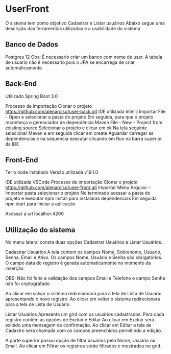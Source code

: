 # UserFront

O sistema tem como objetivo Cadastrar e Listar usuários
Abaixo segue uma descrição das ferramentas utilizadas e a usabilidade do sistema

## Banco de Dados

Postgres 12
Obs: É necessario criar um banco com nome de user. A tabela de usuário não é necessario pois o JPA se encarrega de criar automaticamente

## Back-End

Utilizado Spring Boot 3.0

Processo de importação
Clonar o projeto 
https://github.com/alenarciso/user-back.git
IDE utilizada Intellij
Importar
File - Open e selecionar a pasta do projeto
Em seguida, para que o projeto reconheça o gerenciador de dependência Maven
File - New - Project from existing source
Selecionar o projeto e clicar em ok
Na tela seguinte selecionar Maven e em seguida clicar em create
Aguardar carregar as dependencias e na sequencia executar clicando em Run na barra superior da IDE

## Front-End

Ter o node instalado
Versão utilizada v19.1.0

IDE utilizada VSCode
Processo de importação
Clonar o projeto 
https://github.com/alenarciso/user-front.git
Importar
Menu Arquivo - Importar pasta
selecionar o projeto
No terminado acessar a pasta do projeto e executar
npm install para instalaras dependencias
Em seguida npm start para iniciar a aplicação

Acessar a url localhor:4200

## Utilização do sistema

No menu lateral consta duas opções
Cadastrar Usuários e Listar Usuários.

Cadastrar Usuários
A tela contem os campos Nome, Sobrenome, Usuario, Senha, Email e Ativo.
Os campos Nome, Usuário e Senha são obrigatórios.
O campo data do registro é gerada automaticamente no momento da inserção

OBS: Não foi feito a validação dos campos Email e Telefone
     o campo Senha não foi criptografado

Ao clicar em salvar o sistema redirecionará para a tela de Lista de Usuário apresentando o novo registro.
Ao clicar em voltar o sistema redirecionará para a tela de Lista de Usuário

Listar Usuários
Apresenta um grid com os usuários cadastrados.
Para cada registro contém as opções de Excluir e Editar
Ao clicar em Excluir será exibido uma mensagem de confirmação.
Ao clicar em Editar a tela de Cadastro será chamada com os campos preenchidos permitindo a edição.

A parte superior possui opção de filtar usuários pelo Nome, Usuário ou Email.
Ao clicar em Filtrar os registros serão filtrados e mostrados no grid.

